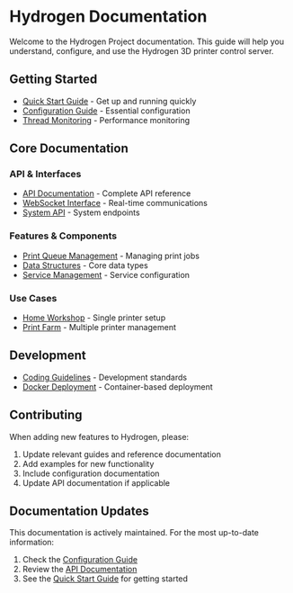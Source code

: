 # Hydrogen Documentation

Welcome to the Hydrogen Project documentation. This guide will help you understand, configure, and use the Hydrogen 3D printer control server.

## Getting Started

- [Quick Start Guide](./guides/quick-start.md) - Get up and running quickly
- [Configuration Guide](./reference/configuration.md) - Essential configuration
- [Thread Monitoring](./thread_monitoring.md) - Performance monitoring

## Core Documentation

### API & Interfaces

- [API Documentation](./api.md) - Complete API reference
- [WebSocket Interface](./web_socket.md) - Real-time communications
- [System API](./api/system/system_info.md) - System endpoints

### Features & Components

- [Print Queue Management](./print_queue.md) - Managing print jobs
- [Data Structures](./reference/data_structures.md) - Core data types
- [Service Management](./service.md) - Service configuration

### Use Cases

- [Home Workshop](./guides/use-cases/home-workshop.md) - Single printer setup
- [Print Farm](./guides/use-cases/print-farm.md) - Multiple printer management

## Development

- [Coding Guidelines](./coding_guidelines.md) - Development standards
- [Docker Deployment](./deployment/docker.md) - Container-based deployment

## Contributing

When adding new features to Hydrogen, please:

1. Update relevant guides and reference documentation
2. Add examples for new functionality
3. Include configuration documentation
4. Update API documentation if applicable

## Documentation Updates

This documentation is actively maintained. For the most up-to-date information:

1. Check the [Configuration Guide](./reference/configuration.md)
2. Review the [API Documentation](./api.md)
3. See the [Quick Start Guide](./guides/quick-start.md) for getting started
